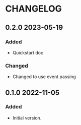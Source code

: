 # CHANGELOG

## 0.2.0 2023-05-19

### Added

- Quickstart doc

### Changed

- Changed to use event passing

## 0.1.0 2022-11-05

### Added

- Initial version.
